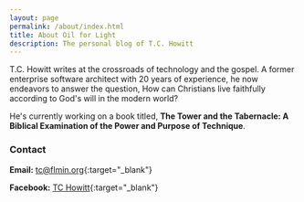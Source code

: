 ```yaml
---
layout: page
permalink: /about/index.html
title: About Oil for Light
description: The personal blog of T.C. Howitt
---
```


T.C. Howitt writes at the crossroads of technology and the gospel.  A former enterprise software architect with 20 years of experience, he now endeavors to answer the question, How can Christians live faithfully according to God's will in the modern world?

He's currently working on a book titled, **The Tower and the Tabernacle: A Biblical Examination of the Power and Purpose of Technique**.

### Contact

  **Email:** [tc@flmin.org](mailto:tc@flmin.org){:target="_blank"}
  
  **Facebook:** [TC Howitt](http://facebook.com/whirlingvortices){:target="_blank"}

